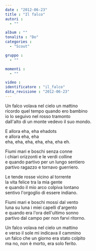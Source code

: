 ```yaml
---
date : "2012-06-23"
title : "Il falco"
autori : 
  - ""

album : ""
tonalita : "Do"
categories : 
  - "Scout"

gruppo : 
  - ""

momenti : 
  - ""

video : 
identificatore : "il_falco"
data_revisione : "2012-06-23"
---
```

  
  
Un falco volava nel cielo un mattino  
ricordo quel tempo quando ero bambino  
io lo seguivo nel rosso tramonto  
dall'alto di un monte vedevo il suo mondo.  
  
  
E allora eha, eha ehadots  
e allora eha, eha  
eha, eha, eha, eha, eha, eha eh.  
  
  
  
Fiumi mari e boschi senza conne  
i chiari orizzonti e le verdi colline  
e quando partivo per un lungo sentiero  
partivo ragazzo e tornavo guerriero.  
  
  
  
Le tende rosse vicino al torrente  
la vita felice tra la mia gente  
e quando il mio arco colpiva lontano  
sentivo l'orgoglio di essere indiano.  
  
  
  
Fiumi mari e boschi mossi dal vento  
luna su luna i miei capelli d'argento  
e quando era l'ora dell'ultimo sonno  
partivo dal campo per non farvi ritorno.  
  
  
  
Un falco volava nel cielo un mattino  
e verso il sole mi indicava il cammino  
un falco che un giorno era stato colpito  
ma no, non è morto, era solo ferito.  
  
  
  
